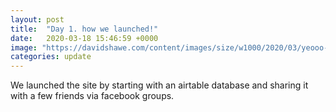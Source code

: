 ```yaml
---
layout: post
title:  "Day 1. how we launched!"
date:   2020-03-18 15:46:59 +0000
image: "https://davidshawe.com/content/images/size/w1000/2020/03/yeooo-shipped.gif"
categories: update
---
```


We launched the site by starting with an airtable database and sharing it with a few friends via facebook groups.

[facebook]: https://facebook.com
